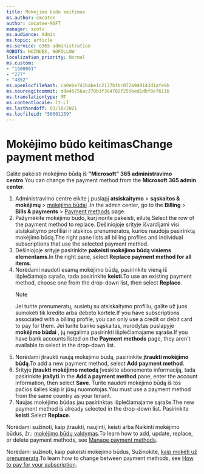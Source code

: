```yaml
---
title: Mokėjimo būdo keitimas
ms.author: cmcatee
author: cmcatee-MSFT
manager: scotv
ms.audience: Admin
ms.topic: article
ms.service: o365-administration
ROBOTS: NOINDEX, NOFOLLOW
localization_priority: Normal
ms.custom:
- "1500001"
- "277"
- "4852"
ms.openlocfilehash: ca0ebe741babe1c2177bfbc072a948143d1afe9b
ms.sourcegitcommit: dde46756ac370b3f384702f259bed1dbf8e7611b
ms.translationtype: MT
ms.contentlocale: lt-LT
ms.lasthandoff: 03/10/2021
ms.locfileid: "50601159"
---
```

# <a name="change-payment-method"></a><span data-ttu-id="433b4-102">Mokėjimo būdo keitimas</span><span class="sxs-lookup"><span data-stu-id="433b4-102">Change payment method</span></span>

<span data-ttu-id="433b4-103">Galite pakeisti mokėjimo būdą iš **"Microsoft" 365 administravimo centro**.</span><span class="sxs-lookup"><span data-stu-id="433b4-103">You can change the payment method from the **Microsoft 365 admin center**.</span></span>
  
1. <span data-ttu-id="433b4-104">Administravimo centre eikite į puslapį **atsiskaitymo**  >  **sąskaitos & mokėjimų**  >  [mokėjimo būdai](https://go.microsoft.com/fwlink/p/?linkid=2018806) .</span><span class="sxs-lookup"><span data-stu-id="433b4-104">In the admin center, go to the **Billing** > **Bills & payments** > [Payment methods](https://go.microsoft.com/fwlink/p/?linkid=2018806) page.</span></span>
2. <span data-ttu-id="433b4-105">Pažymėkite mokėjimo būdo, kurį norite pakeisti, eilutę.</span><span class="sxs-lookup"><span data-stu-id="433b4-105">Select the row of the payment method to replace.</span></span> <span data-ttu-id="433b4-106">Dešiniojoje srityje išvardijami visi atsiskaitymo profiliai ir atskiros prenumeratos, kurios naudoja pasirinktą mokėjimo būdą.</span><span class="sxs-lookup"><span data-stu-id="433b4-106">The right pane lists all billing profiles and individual subscriptions that use the selected payment method.</span></span>
3. <span data-ttu-id="433b4-107">Dešiniojoje srityje pasirinkite **pakeisti mokėjimo būdą visiems elementams**.</span><span class="sxs-lookup"><span data-stu-id="433b4-107">In the right pane, select **Replace payment method for all items**.</span></span>
4. <span data-ttu-id="433b4-108">Norėdami naudoti esamą mokėjimo būdą, pasirinkite vieną iš išplečiamojo sąrašo, tada pasirinkite **keisti**.</span><span class="sxs-lookup"><span data-stu-id="433b4-108">To use an existing payment method, choose one from the drop-down list, then select **Replace**.</span></span>
    > [!NOTE]
    > <span data-ttu-id="433b4-109">Jei turite prenumeratų, susietų su atsiskaitymo profiliu, galite už juos sumokėti tik kredito arba debeto kortele.</span><span class="sxs-lookup"><span data-stu-id="433b4-109">If you have subscriptions associated with a billing profile, you can only use a credit or debit card to pay for them.</span></span> <span data-ttu-id="433b4-110">Jei turite banko sąskaitas, nurodytas puslapyje **mokėjimo būdai** , jų negalima pasirinkti išplečiamajame sąraše.</span><span class="sxs-lookup"><span data-stu-id="433b4-110">If you have bank accounts listed on the **Payment methods** page, they aren't available to select in the drop-down list.</span></span>
5. <span data-ttu-id="433b4-111">Norėdami įtraukti naują mokėjimo būdą, pasirinkite **įtraukti mokėjimo būdą**.</span><span class="sxs-lookup"><span data-stu-id="433b4-111">To add a new payment method, select **Add payment method**.</span></span>
6. <span data-ttu-id="433b4-112">Srityje **įtraukti mokėjimo metodą** Įveskite abonemento informaciją, tada pasirinkite **įrašyti**.</span><span class="sxs-lookup"><span data-stu-id="433b4-112">In the **Add a payment method** pane, enter the account information, then select **Save**.</span></span> <span data-ttu-id="433b4-113">Turite naudoti mokėjimo būdą iš tos pačios šalies kaip ir jūsų nuomotojas.</span><span class="sxs-lookup"><span data-stu-id="433b4-113">You must use a payment method from the same country as your tenant.</span></span>
7. <span data-ttu-id="433b4-114">Naujas mokėjimo būdas jau pasirinktas išplečiamajame sąraše.</span><span class="sxs-lookup"><span data-stu-id="433b4-114">The new payment method is already selected in the drop-down list.</span></span> <span data-ttu-id="433b4-115">Pasirinkite **keisti**.</span><span class="sxs-lookup"><span data-stu-id="433b4-115">Select **Replace**.</span></span>

<span data-ttu-id="433b4-116">Norėdami sužinoti, kaip įtraukti, naujinti, keisti arba Naikinti mokėjimo būdus, žr.: [mokėjimo būdų valdymas](https://docs.microsoft.com/microsoft-365/commerce/billing-and-payments/manage-payment-methods).</span><span class="sxs-lookup"><span data-stu-id="433b4-116">To learn how to add, update, replace, or delete payment methods, see [Manage payment methods](https://docs.microsoft.com/microsoft-365/commerce/billing-and-payments/manage-payment-methods).</span></span>

<span data-ttu-id="433b4-117">Norėdami sužinoti, kaip pakeisti mokėjimo būdus, Sužinokite, [kaip mokėti už prenumeratą](https://docs.microsoft.com/microsoft-365/commerce/billing-and-payments/pay-for-your-subscription).</span><span class="sxs-lookup"><span data-stu-id="433b4-117">To learn how to change between payment methods, see [How to pay for your subscription](https://docs.microsoft.com/microsoft-365/commerce/billing-and-payments/pay-for-your-subscription).</span></span>
